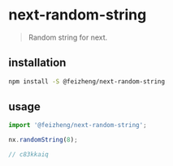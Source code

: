 # next-random-string
> Random string for next.

## installation
```bash
npm install -S @feizheng/next-random-string
```

## usage
```js
import '@feizheng/next-random-string';

nx.randomString(8);

// c83kkaiq
```
